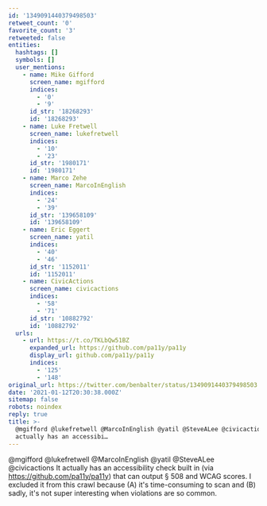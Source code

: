 ```yaml
---
id: '1349091440379498503'
retweet_count: '0'
favorite_count: '3'
retweeted: false
entities:
  hashtags: []
  symbols: []
  user_mentions:
    - name: Mike Gifford
      screen_name: mgifford
      indices:
        - '0'
        - '9'
      id_str: '18268293'
      id: '18268293'
    - name: Luke Fretwell
      screen_name: lukefretwell
      indices:
        - '10'
        - '23'
      id_str: '1980171'
      id: '1980171'
    - name: Marco Zehe
      screen_name: MarcoInEnglish
      indices:
        - '24'
        - '39'
      id_str: '139658109'
      id: '139658109'
    - name: Eric Eggert
      screen_name: yatil
      indices:
        - '40'
        - '46'
      id_str: '1152011'
      id: '1152011'
    - name: CivicActions
      screen_name: civicactions
      indices:
        - '58'
        - '71'
      id_str: '10882792'
      id: '10882792'
  urls:
    - url: https://t.co/TKLbQw51BZ
      expanded_url: https://github.com/pa11y/pa11y
      display_url: github.com/pa11y/pa11y
      indices:
        - '125'
        - '148'
original_url: https://twitter.com/benbalter/status/1349091440379498503
date: '2021-01-12T20:30:38.000Z'
sitemap: false
robots: noindex
reply: true
title: >-
  @mgifford @lukefretwell @MarcoInEnglish @yatil @SteveALee @civicactions It
  actually has an accessibi…
---
```


@mgifford @lukefretwell @MarcoInEnglish @yatil @SteveALee @civicactions It actually has an accessibility check built in (via https://github.com/pa11y/pa11y) that can output § 508 and WCAG scores. I excluded it from this crawl because (A) it's time-consuming to scan and (B) sadly, it's not super interesting when violations are so common.